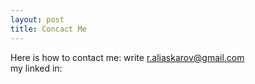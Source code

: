 ```yaml
---
layout: post
title: Concact Me
---
```


Here is how to contact me:
write r.aliaskarov@gmail.com\
my linked in:



